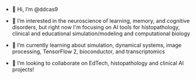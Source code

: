 - 👋 Hi, I’m @ddcas9

- 👀 I’m interested in the neuroscience of learning, memory, and cognitive disorders, but right now I'm focusing on AI tools for histopathology, clinical and educational simulation/modeling and computational biology 
- 🌱 I’m currently learning about simulation, dynamical systems, image processing, TensorFlow 2, bioconductor, and transcriptomics
- 💞️ I’m looking to collaborate on EdTech, histopathology and clinical AI projects!

<!---
ddcas9/ddcas9 is a ✨ special ✨ repository because its `README.md` (this file) appears on your GitHub profile.
You can click the Preview link to take a look at your changes.
--->
